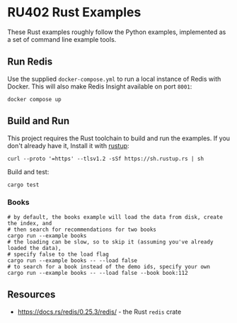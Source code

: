 # RU402 Rust Examples

These Rust examples roughly follow the Python examples, implemented as a set of
command line example tools.

## Run Redis

Use the supplied `docker-compose.yml` to run a local instance of Redis with Docker. This will also make Redis Insight available on port `8001`:

```shell
docker compose up
```

## Build and Run

This project requires the Rust toolchain to build and run the examples. If you don't already have it, Install it with [rustup](https://rustup.rs/):

```shell
curl --proto '=https' --tlsv1.2 -sSf https://sh.rustup.rs | sh
```

Build and test:

```shell
cargo test
```

### Books

```shell
# by default, the books example will load the data from disk, create the index, and 
# then search for recommendations for two books
cargo run --example books
# the loading can be slow, so to skip it (assuming you've already loaded the data),
# specify false to the load flag
cargo run --example books -- --load false 
# to search for a book instead of the demo ids, specify your own
cargo run --example books -- --load false --book book:112
```

## Resources

* <https://docs.rs/redis/0.25.3/redis/> - the Rust `redis` crate

